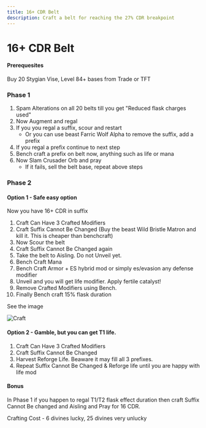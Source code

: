 ```yaml
---
title: 16+ CDR Belt
description: Craft a belt for reaching the 27% CDR breakpoint
---
```


# 16+ CDR Belt

#### Prerequesites

Buy 20 Stygian Vise, Level 84+ bases from Trade or TFT

### Phase 1

1. Spam Alterations on all 20 belts till you get "Reduced flask charges used"
2. Now Augment and regal
3. If you you regal a suffix, scour and restart
   - Or you can use beast Farric Wolf Alpha to remove the suffix, add a prefix
4. If you regal a prefix continue to next step
5. Bench craft a prefix on belt now, anything such as life or mana
6. Now Slam Crusader Orb and pray
   - If it fails, sell the belt base, repeat above steps

### Phase 2

#### Option 1 - Safe easy option

Now you have 16+ CDR in suffix

1. Craft Can Have 3 Crafted Modifiers
2. Craft Suffix Cannot Be Changed (Buy the beast Wild Bristle Matron and kill it. This is cheaper than benchcraft)
3. Now Scour the belt
4. Craft Suffix Cannot Be Changed again
5. Take the belt to Aisling. Do not Unveil yet.
6. Bench Craft Mana
7. Bench Craft Armor + ES hybrid mod or simply es/evasion any defense modifier
8. Unveil and you will get life modifier. Apply fertile catalyst!
9. Remove Crafted Modifiers using Bench.
10. Finally Bench craft 15% flask duration

See the image

![Craft](/img/cdr_belt.png)

#### Option 2 - Gamble, but you can get T1 life.

1. Craft Can Have 3 Crafted Modifiers
2. Craft Suffix Cannot Be Changed
3. Harvest Reforge Life. Beaware it may fill all 3 prefixes.
4. Repeat Suffix Cannot Be Changed & Reforge life until you are happy with life mod

#### Bonus

In Phase 1 if you happen to regal T1/T2 flask effect duration then craft Suffix Cannot Be changed and Aisling and Pray for 16 CDR.

Crafting Cost - 6 divines lucky, 25 divines very unlucky
